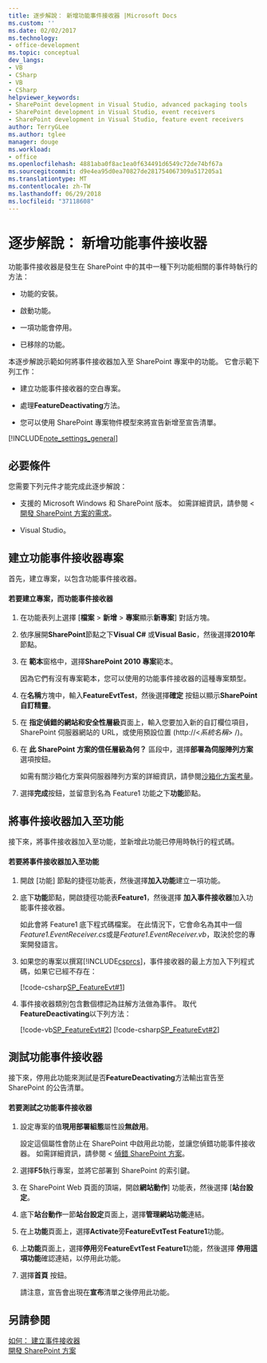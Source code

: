 ```yaml
---
title: 逐步解說： 新增功能事件接收器 |Microsoft Docs
ms.custom: ''
ms.date: 02/02/2017
ms.technology:
- office-development
ms.topic: conceptual
dev_langs:
- VB
- CSharp
- VB
- CSharp
helpviewer_keywords:
- SharePoint development in Visual Studio, advanced packaging tools
- SharePoint development in Visual Studio, event receivers
- SharePoint development in Visual Studio, feature event receivers
author: TerryGLee
ms.author: tglee
manager: douge
ms.workload:
- office
ms.openlocfilehash: 4881aba0f8ac1ea0f634491d6549c72de74bf67a
ms.sourcegitcommit: d9e4ea95d0ea70827de281754067309a517205a1
ms.translationtype: MT
ms.contentlocale: zh-TW
ms.lasthandoff: 06/29/2018
ms.locfileid: "37118608"
---
```

# <a name="walkthrough-add-feature-event-receivers"></a>逐步解說： 新增功能事件接收器
  功能事件接收器是發生在 SharePoint 中的其中一種下列功能相關的事件時執行的方法：  
  
-   功能的安裝。  
  
-   啟動功能。  
  
-   一項功能會停用。  
  
-   已移除的功能。  
  
 本逐步解說示範如何將事件接收器加入至 SharePoint 專案中的功能。 它會示範下列工作：  
  
-   建立功能事件接收器的空白專案。  
  
-   處理**FeatureDeactivating**方法。  
  
-   您可以使用 SharePoint 專案物件模型來將宣告新增至宣告清單。  
  
 [!INCLUDE[note_settings_general](../sharepoint/includes/note-settings-general-md.md)]  
  
## <a name="prerequisites"></a>必要條件  
 您需要下列元件才能完成此逐步解說：  
  
-   支援的 Microsoft Windows 和 SharePoint 版本。 如需詳細資訊，請參閱 <<c0> [ 開發 SharePoint 方案的需求](../sharepoint/requirements-for-developing-sharepoint-solutions.md)。  
  
-   Visual Studio。  
  
## <a name="create-a-feature-event-receiver-project"></a>建立功能事件接收器專案
 首先，建立專案，以包含功能事件接收器。  
  
#### <a name="to-create-a-project-with-a-feature-event-receiver"></a>若要建立專案，而功能事件接收器  
  
1.  在功能表列上選擇 [**檔案** > **新增** > **專案**顯示**新專案**] 對話方塊。  
  
2.  依序展開**SharePoint**節點之下**Visual C#** 或**Visual Basic**，然後選擇**2010年**節點。  
  
3.  在 **範本**窗格中，選擇**SharePoint 2010 專案**範本。  
  
     因為它們有沒有專案範本，您可以使用的功能事件接收器的這種專案類型。  
  
4.  在**名稱**方塊中，輸入**FeatureEvtTest**，然後選擇**確定**  按鈕以顯示**SharePoint 自訂精靈**。  
  
5.  在 **指定偵錯的網站和安全性層級**頁面上，輸入您要加入新的自訂欄位項目，SharePoint 伺服器網站的 URL，或使用預設位置 (http://\<*系統名稱*> /)。  
  
6.  在 **此 SharePoint 方案的信任層級為何？** 區段中，選擇**部署為伺服陣列方案**選項按鈕。  
  
     如需有關沙箱化方案與伺服器陣列方案的詳細資訊，請參閱[沙箱化方案考量](../sharepoint/sandboxed-solution-considerations.md)。  
  
7.  選擇**完成**按鈕，並留意到名為 Feature1 功能之下**功能**節點。  
  
## <a name="add-an-event-receiver-to-the-feature"></a>將事件接收器加入至功能
 接下來，將事件接收器加入至功能，並新增此功能已停用時執行的程式碼。  
  
#### <a name="to-add-an-event-receiver-to-the-feature"></a>若要將事件接收器加入至功能  
  
1.  開啟 [功能] 節點的捷徑功能表，然後選擇**加入功能**建立一項功能。  
  
2.  底下**功能**節點，開啟捷徑功能表**Feature1**，然後選擇 **加入事件接收器**加入功能事件接收器。  
  
     如此會將 Feature1 底下程式碼檔案。 在此情況下，它會命名為其中一個*Feature1.EventReceiver.cs*或是*Feature1.EventReceiver.vb*，取決於您的專案開發語言。  
  
3.  如果您的專案以撰寫[!INCLUDE[csprcs](../sharepoint/includes/csprcs-md.md)]，事件接收器的最上方加入下列程式碼，如果它已經不存在：  
  
     [!code-csharp[SP_FeatureEvt#1](../sharepoint/codesnippet/CSharp/featureevttest2/features/feature1/feature1.eventreceiver.cs#1)]  
  
4.  事件接收器類別包含數個標記為註解方法做為事件。 取代**FeatureDeactivating**以下列方法：  
  
     [!code-vb[SP_FeatureEvt#2](../sharepoint/codesnippet/VisualBasic/featureevt2vb/features/feature1/feature1.eventreceiver.vb#2)]
     [!code-csharp[SP_FeatureEvt#2](../sharepoint/codesnippet/CSharp/featureevttest2/features/feature1/feature1.eventreceiver.cs#2)]  
  
## <a name="test-the-feature-event-receiver"></a>測試功能事件接收器
 接下來，停用此功能來測試是否**FeatureDeactivating**方法輸出宣告至 SharePoint 的公告清單。  
  
#### <a name="to-test-the-feature-event-receiver"></a>若要測試之功能事件接收器  
  
1.  設定專案的值**現用部署組態**屬性設**無啟用**。  
  
     設定這個屬性會防止在 SharePoint 中啟用此功能，並讓您偵錯功能事件接收器。 如需詳細資訊，請參閱 <<c0> [ 偵錯 SharePoint 方案](../sharepoint/debugging-sharepoint-solutions.md)。  
  
2.  選擇**F5**執行專案，並將它部署到 SharePoint 的索引鍵。  
  
3.  在 SharePoint Web 頁面的頂端，開啟**網站動作**] 功能表，然後選擇 [**站台設定**。  
  
4.  底下**站台動作**一節**站台設定**頁面上，選擇**管理網站功能**連結。  
  
5.  在上**功能**頁面上，選擇**Activate**旁**FeatureEvtTest Feature1**功能。  
  
6.  上**功能**頁面上，選擇**停用**旁**FeatureEvtTest Feature1**功能，然後選擇 **停用這項功能**確認連結，以停用此功能。  
  
7.  選擇**首頁** 按鈕。  
  
     請注意，宣告會出現在**宣布**清單之後停用此功能。  
  
## <a name="see-also"></a>另請參閱
 [如何： 建立事件接收器](../sharepoint/how-to-create-an-event-receiver.md)   
 [開發 SharePoint 方案](../sharepoint/developing-sharepoint-solutions.md)  
  
